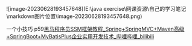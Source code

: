 ![image-20230628193457648](E:\java exercise\网课资源\自己的学习笔记\markdown图片位置\image-20230628193457648.png)



一个小技巧    p59[黑马程序员SSM框架教程_Spring+SpringMVC+Maven高级+SpringBoot+MyBatisPlus企业实用开发技术_哔哩哔哩_bilibili](https://www.bilibili.com/video/BV1Fi4y1S7ix/?spm_id_from=333.1007.top_right_bar_window_custom_collection.content.click&vd_source=b5a2d62f8bc81232911e324d603b1275)

